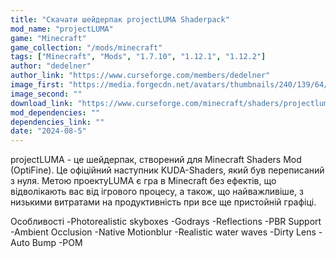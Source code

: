 ```yaml
---
title: "Скачати шейдерпак projectLUMA Shaderpack"
mod_name: "projectLUMA"
game: "Minecraft"
game_collection: "/mods/minecraft"
tags: ["Minecraft", "Mods", "1.7.10", "1.12.1", "1.12.2"]
author: "dedelner"
author_link: "https://www.curseforge.com/members/dedelner"
image_first: "https://media.forgecdn.net/avatars/thumbnails/240/139/64/64/637119334119471563.png"
image_second: ""
download_link: "https://www.curseforge.com/minecraft/shaders/projectluma/files/all?page=1&amp;pageSize=20"
mod_dependencies: ""
dependencies_link: ""
date: "2024-08-5"
---
```


projectLUMA - це шейдерпак, створений для Minecraft Shaders Mod (OptiFine). Це офіційний наступник KUDA-Shaders, який був переписаний з нуля. Метою проектуLUMA є гра в Minecraft без ефектів, що відволікають вас від ігрового процесу, а також, що найважливіше, з низькими витратами на продуктивність при все ще пристойній графіці.

Особливості
-Photorealistic skyboxes
-Godrays
-Reflections
-PBR Support
-Ambient Occlusion
-Native Motionblur
-Realistic water waves
-Dirty Lens
-Auto Bump
-POM